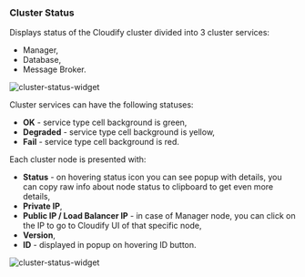 ### Cluster Status

Displays status of the Cloudify cluster divided into 3 cluster services: 

* Manager, 
* Database,
* Message Broker. 

![cluster-status-widget](https://docs.cloudify.co/dev/staging/images/ui/widgets/cluster-status.png)      

Cluster services can have the following statuses:

* **OK** - service type cell background is green,
* **Degraded** - service type cell background is yellow,
* **Fail** - service type cell background is red.

Each cluster node is presented with:

* **Status** - on hovering status icon you can see popup with details, you can copy raw info about node status to clipboard to get even more details,
* **Private IP**,
* **Public IP / Load Balancer IP** - in case of Manager node, you can click on the IP to go to Cloudify UI of that specific node,
* **Version**,
* **ID** - displayed in popup on hovering ID button.

![cluster-status-widget](https://docs.cloudify.co/dev/staging/images/ui/widgets/cluster-status-node-status.png)
